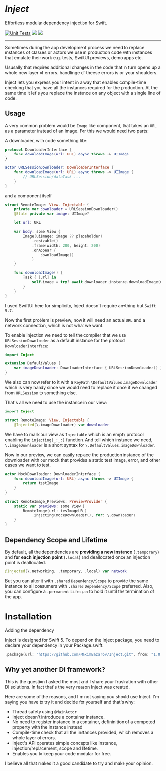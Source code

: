 # *Inject* 
Effortless modular dependency injection for Swift.

[![Unit Tests](https://github.com/MaximBazarov/Inject/actions/workflows/swift-build-test.yml/badge.svg?event=push)](https://github.com/MaximBazarov/Inject/actions/workflows/swift-build-test.yml)
[![](https://img.shields.io/endpoint?url=https%3A%2F%2Fswiftpackageindex.com%2Fapi%2Fpackages%2FMaximBazarov%2FInject%2Fbadge%3Ftype%3Dswift-versions)](https://swiftpackageindex.com/MaximBazarov/Inject)
[![](https://img.shields.io/endpoint?url=https%3A%2F%2Fswiftpackageindex.com%2Fapi%2Fpackages%2FMaximBazarov%2FInject%2Fbadge%3Ftype%3Dplatforms)](https://swiftpackageindex.com/MaximBazarov/Inject)

___

Sometimes during the app development process we need to replace instances of classes or actors we use in production code with instances that emulate their work e.g. tests, SwiftUI previews, demo apps etc. 

Ususally that requires additional changes in the code that in turn opens up a whole new layer of errors. handlinge of theese errors is on your shoulders.

Inject lets you express your intent in a way that enables compile-time checking that you have all the instances required for the production. 
At the same time it let's you replace the instance on any object with a single line of code. 

## Usage

A very common problem would be `Image` like component, that takes an `URL` as a parameter instead of an image. For this we would need two parts:

A downloader, with code something like:
```swift
protocol DownloaderInterface {
    func downloadImage(url: URL) async throws -> UIImage
}

actor URLSessionDownloader: DownloaderInterface {
    func downloadImage(url: URL) async throws -> UIImage {
        // URLSession/dataTask ...
    }
}
```

and a component itself

```swift
struct RemoteImage: View, Injectable {
    private var downloader = URLSessionDownloader()
    @State private var image: UIImage?

    let url: URL

    var body: some View {
        Image(uiImage: image ?? placeholder)
            .resizable()
            .frame(width: 200, height: 200)
            .onAppear {
                downloadImage()
            }
    }

    func downloadImage() {
        Task { [url] in
            self.image = try? await downloader.instance.downloadImage(url: url)
        }
    }
}
```

I used SwiftUI here for simplicity, Inject doesn't require anything but `Swift 5.7`.

Now the first problem is preview, now it will need an actual `URL` and a network connection, which is not what we want.

To enable injection we need to tell the compiler that we use `URLSessionDownloader` as a default instance for the protocol `DownloaderInterface`:

```swift
import Inject

extension DefaultValues {
    var imageDownloader: DownloaderInterface { URLSessionDownloader() }
}
```

We also can now refer to it with a `KeyPath` `\DefaultValues.imageDownloader` which is very handy since we would need to replace it once if we changed from `URLSession` to something else.

That's all we need to use the instance in our view:

```swift
import Inject

struct RemoteImage: View, Injectable {
    @Injected(\.imageDownloader) var downloader
```

We have to mark our view as `Injectable` which is an empty protocol enabling the `injecting(_:_:)` function. And tell which instance we need, `\.imageDownloader` is a short syntax for `\.DefaultValues.imageDownloader`.

Now in our preview, we can easily replace the production instance of the downloader with our mock that provides a static test image, error, and other cases we want to test.

```swift
actor MockDownloader: DownloaderInterface {
    func downloadImage(url: URL) async throws -> UIImage {
        return testImage
    }
}

struct RemoteImage_Previews: PreviewProvider {
    static var previews: some View {
        RemoteImage(url: tesImageURL)
            .injecting(MockDownloader(), for: \.downloader)
    }
}
```

## Dependency Scope and Lifetime 

By default, all the dependencies are **providing a new instance** (`.temporary`)
and **for each injection point** (`.local`) 
and deallocated once an injection point is deallocated.
```swift
@Injected(\.networking, .temporary, .local) var network
```

But you can alter it with `.shared` ``Dependency/Scope`` to provide the same instance to all consumers with `.shared` ``Dependency/Scope`` preferred.
Also, you can configure a `.permanent` ``Lifespan`` to hold it until the termination of the app.

# Installation

Adding the dependency

Inject is designed for Swift 5. To depend on the Inject package, you need to declare your dependency in your Package.swift:

```swift
.package(url: "https://github.com/MaximBazarov/Inject.git", from: "1.0.0")
```

## Why yet another DI framework?
This is the question I asked the most and I share your frustration with other DI solutions. 
In fact that's the very reason Inject was created. 

Here are some of the reasons, and I'm not saying you should use Inject. 
I'm saying you have to try it and decide for yourself and that's why:

- Thread safety using `@MainActor`
- Inject doesn't introduce a container instance. 
- No need to register instance in a container, defininition of a compoted property with the instance instead. 
- Compile-time check that all the instances provided, which removes a whole layer of errors.
- Inject's API operates simple concepts like instance, injection/replacement, scope and lifetime.
- Enables you to keep your code modular for free.

I believe all that makes it a good candidate to try and make your opinion.

